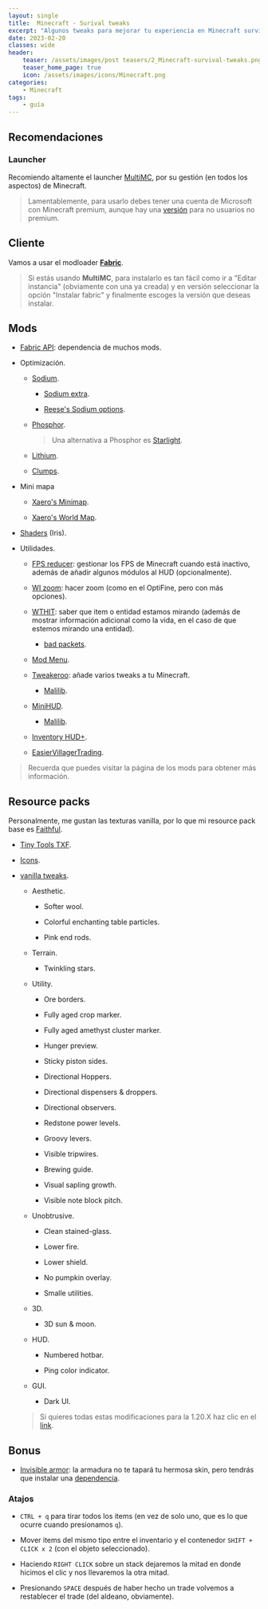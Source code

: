 ```yaml
---
layout: single
title:  Minecraft - Surival tweaks
excerpt: "Algunos tweaks para mejorar tu experiencia en Minecraft survival."
date: 2023-02-20
classes: wide
header:
    teaser: /assets/images/post teasers/2_Minecraft-survival-tweaks.png
    teaser_home_page: true
    icon: /assets/images/icons/Minecraft.png
categories:
    - Minecraft
tags:
    - guía
---
```


## Recomendaciones

### Launcher

Recomiendo altamente el launcher [MultiMC](https://multimc.org), por su gestión (en todos los aspectos) de Minecraft.

> Lamentablemente, para usarlo debes tener una cuenta de Microsoft con Minecraft premium, aunque hay una [versión](https://github.com/UltimMC/Launcher) para no usuarios no premium.

## Cliente

Vamos a usar el modloader [**Fabric**](https://fabricmc.net).

> Si estás usando **MultiMC**, para instalarlo es tan fácil como ir a "Editar instancia" (obviamente con una ya creada) y en versión seleccionar la opción "Instalar fabric" y finalmente escoges la versión que deseas instalar.

## Mods

- [Fabric API](https://www.curseforge.com/minecraft/mc-mods/fabric-api): dependencia de muchos mods.

- Optimización.

	- [Sodium](https://modrinth.com/mod/sodium).

		- [Sodium extra](https://modrinth.com/mod/sodium-extra).

		- [Reese's Sodium options](https://modrinth.com/mod/reeses-sodium-options).

	- [Phosphor](https://www.curseforge.com/minecraft/mc-mods/phosphor).

		> Una alternativa a Phosphor es [Starlight](https://www.curseforge.com/minecraft/mc-mods/starlight).

	- [Lithium](https://modrinth.com/mod/lithium).

	- [Clumps](https://www.curseforge.com/minecraft/mc-mods/clumps).

- Mini mapa

	- [Xaero's Minimap](https://www.curseforge.com/minecraft/mc-mods/xaeros-minimap).

	- [Xaero's World Map](https://www.curseforge.com/minecraft/mc-mods/xaeros-world-map).

- [Shaders](https://www.curseforge.com/minecraft/mc-mods/irisshaders) (Iris).

- Utilidades.

	- [FPS reducer](https://www.curseforge.com/minecraft/mc-mods/fps-reducer): gestionar los FPS de Minecraft cuando está inactivo, además de añadir algunos módulos al HUD (opcionalmente).

	- [WI zoom](https://www.curseforge.com/minecraft/mc-mods/wi-zoom): hacer zoom (como en el OptiFine, pero con más opciones).

	- [WTHIT](https://www.curseforge.com/minecraft/mc-mods/wthit): saber que item o entidad estamos mirando (además de mostrar información adicional como la vida, en el caso de que estemos mirando una entidad).

		- [bad packets](https://www.curseforge.com/minecraft/mc-mods/badpackets).

	- [Mod Menu](https://modrinth.com/mod/modmenu).

	- [Tweakeroo](https://www.curseforge.com/minecraft/mc-mods/tweakeroo): añade varios tweaks a tu Minecraft.

		- [Malilib](https://www.curseforge.com/minecraft/mc-mods/malilib).

	- [MiniHUD](https://www.curseforge.com/minecraft/mc-mods/minihud).

		- [Malilib](https://www.curseforge.com/minecraft/mc-mods/malilib).

	- [Inventory HUD+](https://www.curseforge.com/minecraft/mc-mods/inventory-hud-forge).

	- [EasierVillagerTrading](https://beta.curseforge.com/minecraft/mc-mods/easiervillagertrading).

> Recuerda que puedes visitar la página de los mods para obtener más información.

## Resource packs

Personalmente, me gustan las texturas vanilla, por lo que mi resource pack base es [Faithful](https://modrinth.com/resourcepack/faithful-64x).

- [Tiny Tools TXF](https://www.curseforge.com/minecraft/texture-packs/tiny-tools-txf).

- [Icons](https://modrinth.com/resourcepack/icons).

- [vanilla tweaks](https://vanillatweaks.net/picker/resource-packs).

	- Aesthetic.

		- Softer wool.

		- Colorful enchanting table particles.

		- Pink end rods.

	- Terrain.

		- Twinkling stars.

	- Utility.

		- Ore borders.

		- Fully aged crop marker.

		- Fully aged amethyst cluster marker.

		- Hunger preview.

		- Sticky piston sides.

		- Directional Hoppers.

		- Directional dispensers & droppers.

		- Directional observers.

		- Redstone power levels.

		- Groovy levers.

		- Visible tripwires.

		- Brewing guide.

		- Visual sapling growth.

		- Visible note block pitch.

	- Unobtrusive.

		- Clean stained-glass.

		- Lower fire.

		- Lower shield.

		- No pumpkin overlay.

		- Smalle utilities.

	- 3D.

		- 3D sun & moon.

	- HUD.

		- Numbered hotbar.

		- Ping color indicator.

	- GUI.

		- Dark UI.

	> Si quieres todas estas modificaciones para la 1.20.X haz clic en el [link](https://vanillatweaks.net/share#PaRDQ3).

## Bonus

- [Invisible armor](https://modrinth.com/resourcepack/invisible-armor-for-players-only): la armadura no te tapará tu hermosa skin, pero tendrás que instalar una [dependencia](https://beta.curseforge.com/minecraft/mc-mods/chime-fabric).

### Atajos

- `CTRL + q` para tirar todos los items (en vez de solo uno, que es lo que ocurre cuando presionamos `q`).

- Mover items del mismo tipo entre el inventario y el contenedor `SHIFT + CLICK x 2` (con el objeto seleccionado).

- Haciendo `RIGHT CLICK` sobre un stack dejaremos la mitad en donde hicimos el clic y nos llevaremos la otra mitad.

- Presionando `SPACE` después de haber hecho un trade volvemos a restablecer el trade (del aldeano, obviamente).
